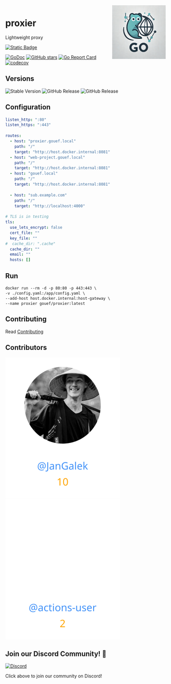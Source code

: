 <img align=right width="168" src="https://raw.githubusercontent.com/gouef/proxier/refs/heads/main/docs/gouef_logo.png">

# proxier
Lightweight proxy

[![Static Badge](https://img.shields.io/badge/Github-gouef%2Fproxier-blue?style=for-the-badge&logo=github&link=github.com%2Fgouef%2Fproxier)](https://github.com/gouef/proxier)

[![GoDoc](https://pkg.go.dev/badge/github.com/gouef/proxier.svg)](https://pkg.go.dev/github.com/gouef/proxier)
[![GitHub stars](https://img.shields.io/github/stars/gouef/proxier?style=social)](https://github.com/gouef/proxier/stargazers)
[![Go Report Card](https://goreportcard.com/badge/github.com/gouef/proxier)](https://goreportcard.com/report/github.com/gouef/proxier)
[![codecov](https://codecov.io/github/gouef/proxier/branch/main/graph/badge.svg?token=YUG8EMH6Q8)](https://codecov.io/github/gouef/proxier)

## Versions
![Stable Version](https://img.shields.io/github/v/release/gouef/proxier?label=Stable&labelColor=green)
![GitHub Release](https://img.shields.io/github/v/release/gouef/proxier?label=RC&include_prereleases&filter=*rc*&logoSize=diago)
![GitHub Release](https://img.shields.io/github/v/release/gouef/proxier?label=Beta&include_prereleases&filter=*beta*&logoSize=diago)


## Configuration

```yaml
listen_http: ":80"
listen_https: ":443"

routes:
  - host: "proxier.gouef.local"
    path: "/"
    target: "http://host.docker.internal:8081"
  - host: "web-project.gouef.local"
    path: "/"
    target: "http://host.docker.internal:8081"
  - host: "gouef.local"
    path: "/"
    target: "http://host.docker.internal:8081"

  - host: "sub.example.com"
    path: "/"
    target: "http://localhost:4000"

# TLS is in testing
tls:
  use_lets_encrypt: false
  cert_file: ""
  key_file: ""
#  cache_dir: ".cache"
  cache_dir: ""
  email: ""
  hosts: []

```

## Run

```shell
docker run --rm -d -p 80:80 -p 443:443 \
-v ./config.yaml:/app/config.yaml \
--add-host host.docker.internal:host-gateway \
--name proxier gouef/proxier:latest
```

## Contributing

Read [Contributing](CONTRIBUTING.md)

## Contributors

<div>
<span>
  <a href="https://github.com/JanGalek"><img src="https://raw.githubusercontent.com/gouef/proxier/refs/heads/contributors-svg/.github/contributors/JanGalek.svg" alt="JanGalek" /></a>
</span>
<span>
  <a href="https://github.com/actions-user"><img src="https://raw.githubusercontent.com/gouef/proxier/refs/heads/contributors-svg/.github/contributors/actions-user.svg" alt="actions-user" /></a>
</span>
</div>

## Join our Discord Community! 🎉

[![Discord](https://img.shields.io/discord/1334331501462163509?style=for-the-badge&logo=discord&logoColor=white&logoSize=auto&label=Community%20discord&labelColor=blue&link=https%3A%2F%2Fdiscord.gg%2FwjGqeWFnqK
)](https://discord.gg/wjGqeWFnqK)

Click above to join our community on Discord!
